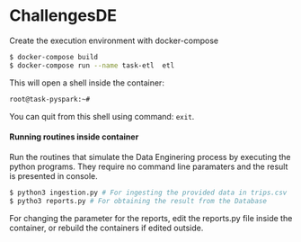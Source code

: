 # ChallengesDE
Create the execution environment with docker-compose

``` bash
$ docker-compose build
$ docker-compose run --name task-etl  etl
```

This will open a shell inside the container:

``` bash
root@task-pyspark:~#
```

You can quit from this shell using command: `exit`.

#### Running routines inside container

Run the routines that simulate the Data Enginering process by executing the python programs.
They require no command line paramaters and the result is presented in console.

``` bash
$ python3 ingestion.py # For ingesting the provided data in trips.csv
$ pytho3 reports.py # For obtaining the result from the Database
```

For changing the parameter for the reports, edit the reports.py file inside the container, or rebuild the containers if edited outside.
